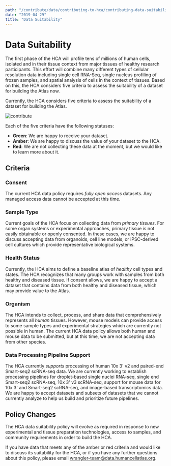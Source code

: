 ```yaml
---
path: "/contribute/data/contributing-to-hca/contributing-data-suitability"
date: "2019-04-29"
title: "Data Suitability"
---
```


# Data Suitability

The first phase of the HCA will profile tens of millions of human cells, isolated and in their tissue context from major tissues of healthy research participants. This effort will combine many different types of cellular resolution data including single cell RNA-Seq, single nucleus profiling of frozen samples, and spatial analysis of cells in the context of tissues. Based on this, the HCA considers five criteria to assess the suitability of a dataset for building the Atlas now.

Currently, the HCA considers five criteria to assess the suitability of a dataset for building the Atlas. 

![contribute](../../_images/data-suitability.png)

Each of the five criteria have the following statuses:

- **Green**: We are happy to receive your dataset.
- **Amber**: We are happy to discuss the value of your dataset to the HCA.
- **Red**: We are not collecting these data at the moment, but we would like to learn more about it.

## Criteria
 
### Consent

The current HCA data policy requires *fully open access* datasets. Any managed access data cannot be accepted at this time. 

### Sample Type

Current goals of the HCA focus on collecting data from *primary tissues*. For some organ systems or experimental approaches, primary tissue is not easily obtainable or openly consented. In these cases, we are happy to discuss accepting data from organoids, cell line models, or iPSC-derived cell cultures which provide representative biological systems. 

### Health Status

Currently, the HCA aims to define a baseline atlas of *healthy* cell types and states. The HCA recognizes that many groups work with samples from both healthy and diseased tissue. If consent allows, we are happy to accept a dataset that contains data from both healthy and diseased tissue, which may provide value to the Atlas.

### Organism

The HCA intends to collect, process, and share data that comprehensively represents all *human* tissues. However, mouse models can provide access to some sample types and experimental strategies which are currently not possible in human. The current HCA data policy allows both human and mouse data to be submitted, but at this time, we are not accepting data from other species.

### Data Processing Pipeline Support

The HCA currently *supports* processing of human 10x 3' v2 and paired-end Smart-seq2 scRNA-seq data. We are currently working to establish processing pipelines for droplet-based single nuclei RNA-seq, single end Smart-seq2 scRNA-seq, 10x 3' v3 scRNA-seq, support for mouse data for 10x 3' and Smart-seq2 scRNA-seq, and image-based transcriptomics data. We are happy to accept datasets and subsets of datasets that we cannot currently analyze to help us build and prioritize future pipelines.

## Policy Changes

The HCA data suitability policy will evolve as required in response to new experimental and tissue preparation technologies, access to samples, and community requirements in order to build the HCA.

If you have data that meets any of the amber or red criteria and would like to discuss its suitability for the HCA, or if you have any further questions about this policy, please email [wrangler-team@data.humancellatlas.org](mailto:wrangler-team@data.humancellatlas.org).
